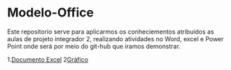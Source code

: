 # Modelo-Office

Este repositorio serve para aplicarmos os conheciementos atribuidos as aulas de projeto integrador 2, realizando atividades no Word, excel e  Power Point onde será por meio do git-hub que iramos demonstrar.

1.[Documento Excel](https://github.com/wesleykainan/Modelo-Office/blob/main/Projeto%20integrador%202.xlsx)
2[Gráfico](https://github.com/wesleykainan/Modelo-Office/blob/main/ProjetoIntegrador2.png)
